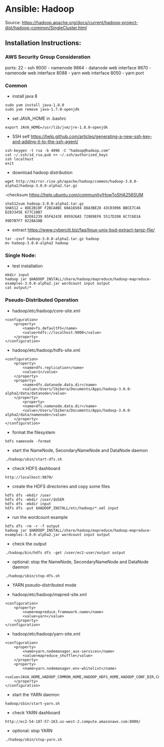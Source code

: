# Ansible: Hadoop
Source: https://hadoop.apache.org/docs/current/hadoop-project-dist/hadoop-common/SingleCluster.html

## Installation Instructions:

### AWS Security Group Consideration
ports:
22 - ssh
9000 - namenode
9864 - datanode web interface
9870 - namenode web interface
8088 - yarn web interface
8050 - yarn port

### Common
- install java 8
```
sudo yum install java-1.8.0
sudo yum remove java-1.7.0-openjdk
```

- set JAVA_HOME in .bashrc
```
export JAVA_HOME=/usr/lib/jvm/jre-1.8.0-openjdk
```

- SSH self
https://help.github.com/articles/generating-a-new-ssh-key-and-adding-it-to-the-ssh-agent/
```
ssh-keygen -t rsa -b 4096 -C "hadoop@hadoop.com"
cat ~/.ssh/id_rsa.pub >> ~/.ssh/authorized_keys
ssh localhost
exit
```

- download hadoop distribution
```
wget http://mirror.rise.ph/apache/hadoop/common/hadoop-3.0.0-alpha2/hadoop-3.0.0-alpha2.tar.gz
```

-checksum
https://help.ubuntu.com/community/HowToSHA256SUM
```
sha512sum hadoop-3.0.0-alpha2.tar.gz
SHA512 = 8DE2B10F F2BCA8BC 60A16504 D8A3BE28 43C03096 BBCE7C46 D283345E 677C28B7
         B2E61239 05FA243E 895926A5 729E0EF6 5517D208 6C7C6D1A 99D7B7F7 0228A3AB
```

- extract
https://www.cyberciti.biz/faq/linux-unix-bsd-extract-targz-file/
```
tar -zxvf hadoop-3.0.0-alpha2.tar.gz hadoop
mv hadoop-3.0.0-alpha2 hadoop
```


### Single Node:
- test installation
```
mkdir input
hadoop jar $HADOOP_INSTALL/share/hadoop/mapreduce/hadoop-mapreduce-examples-3.0.0-alpha2.jar wordcount input output
cat output/*
```

### Pseudo-Distributed Operation
- hadoop/etc/hadoop/core-site.xml
```
<configuration>
    <property>
        <name>fs.defaultFS</name>
        <value>hdfs://localhost:9000</value>
    </property>
</configuration>
```

- hadoop/etc/hadoop/hdfs-site.xml
```
<configuration>
    <property>
        <name>dfs.replication</name>
        <value>1</value>
    </property>
    <property>
        <name>dfs.datanode.data.dir</name>
        <value>/Users/lbibera/Documents/Apps/hadoop-3.0.0-alpha2/data/datanode</value>
    </property>
        <property>
        <name>dfs.namenode.data.dir</name>
        <value>/Users/lbibera/Documents/Apps/hadoop-3.0.0-alpha2/data/namenode</value>
    </property>
</configuration>
```

- format the filesystem
```
hdfs namenode -format
```

- start the NameNode, SecondaryNameNode and DataNode daemon
```
./hadoop/sbin/start-dfs.sh
```

- check HDFS dashboard
```
http://localhost:9870/
```

- create the HDFS directories and copy some files
```
hdfs dfs -mkdir /user
hdfs dfs -mkdir /user/$USER
hdfs dfs -mkdir input
hdfs dfs -put $HADOOP_INSTALL/etc/hadoop/*.xml input
```

- run the wordcount example
```
hdfs dfs -rm -r -f output
hadoop jar $HADOOP_INSTALL/share/hadoop/mapreduce/hadoop-mapreduce-examples-3.0.0-alpha2.jar wordcount input output
```

- check the output
```
./hadoop/bin/hdfs dfs -get /user/ec2-user/output output
```

- optional: stop the NameNode, SecondaryNameNode and DataNode daemon
```
./hadoop/sbin/stop-dfs.sh
```

- YARN pseudo-distributed mode

- hadoop/etc/hadoop/mapred-site.xml
```
<configuration>
    <property>
        <name>mapreduce.framework.name</name>
        <value>yarn</value>
    </property>
</configuration>
```

- hadoop/etc/hadoop/yarn-site.xml
```
<configuration>
    <property>
        <name>yarn.nodemanager.aux-services</name>
        <value>mapreduce_shuffle</value>
    </property>
    <property>
        <name>yarn.nodemanager.env-whitelist</name>
        <value>JAVA_HOME,HADOOP_COMMON_HOME,HADOOP_HDFS_HOME,HADOOP_CONF_DIR,CLASSPATH_PREPEND_DISTCACHE,HADOOP_YARN_HOME,HADOOP_MAPRED_HOME</value>
    </property>
</configuration>
```

- start the YARN daemon
```
hadoop/sbin/start-yarn.sh
```

- check YARN dashboard
```
http://ec2-54-187-57-163.us-west-2.compute.amazonaws.com:8088/
```

- optional: stop YARN
```
./hadoop/sbin/stop-yarn.sh
```